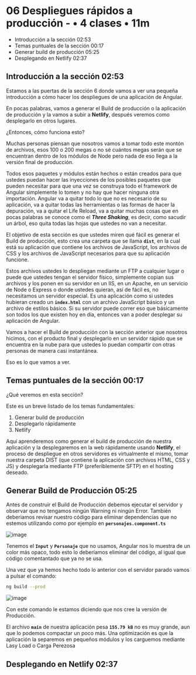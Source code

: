 # 06 Despliegues rápidos a producción - • 4 clases • 11m

* Introducción a la sección 02:53
* Temas puntuales de la sección 00:17
* Generar build de producción 05:25
* Desplegando en Netlify 02:37

## Introducción a la sección 02:53

Estamos a las puertas de la sección 6 donde vamos a ver una pequeña introducción a cómo hacer los despliegues de una aplicación de Angular.

En pocas palabras, vamos a generar el Build de producción o la aplicación de producción y la vamos a subir a **Netlify**, después veremos como desplegarlo en otros lugares.

¿Entonces, cómo funciona esto?

Muchas personas piensan que nosotros vamos a tomar todo este montón de archivos, esos 100 o 200 megas o no sé cuántos megas serán que se encuentran dentro de los módulos de Node pero nada de eso llega a la versión final de producción.

Todos esos paquetes y módulos están hechos o están creados para que ustedes puedan hacer las inyecciones de los posibles paquetes que pueden necesitar para que una vez se construya todo el framework de Angular simplemente lo tomen y no hay que hacer ninguna otra importación.  Angular va a quitar todo lo que no es necesario de su aplicación, va a quitar todas las herramientas o las formas de hacer la depuración, va a quitar el Life Reload, va a quitar muchas cosas que en pocas palabras se conoce como el ***Three Shaking***, es decir, como sacudir un árbol, eso quita todas las hojas que ustedes no van a necesitar.

El objetivo de esta sección es que ustedes miren qué fácil es generar el Build de producción, esto crea una carpeta que se llama **`dist`**, en la cual está su aplicación que contiene los archivos de JavaScript, los archivos de CSS y los archivos de JavaScript necesarios para que su aplicación funcione.

Estos archivos ustedes lo despliegan mediante un FTP a cualquier lugar o puede que ustedes tengan el servidor físico, simplemente copian sus archivos y los ponen en su servidor en un IIS, en un Apache, en un servicio de Node o Express o donde ustedes quieran, así de fácil es, no necesitamos un servidor especial. Es una aplicación como si ustedes hubieran creado un **`index.html`** con un archivo JavaScript básico y un archivo de estilos básico. Si su servidor puede correr eso que básicamente son todos los que existen hoy en día, entonces van a poder desplegar su aplicación de Angular.

Vamos a hacer el Build de producción con la sección anterior que nosotros hicimos, con el producto final y desplegarlo en un servidor rápido que se encuentra en la nube para que ustedes lo puedan compartir con otras personas de manera casi instantánea.

Eso es lo que vamos a ver.

## Temas puntuales de la sección 00:17

¿Qué veremos en esta sección?

Este es un breve listado de los temas fundamentales:

1. Generar build de producción
2. Desplegarlo rápidamente
3. Netlify

Aquí aprenderemos como generar el build de producción de nuestra aplicación y la desplegaremos en la web rápidamente usando **Netlify**, el proceso de despliegue en otros servidores es virtualmente el mismo, tomar nuestra carpeta DIST (que contiene la aplicación con archivos HTML, CSS y JS) y desplegarla mediante FTP (preferiblemente SFTP) en el hosting deseado.

## Generar Build de Producción 05:25

Antes de construir el Build de Producción debemos ejecutar el servidor y observar que no tengamos ningún Warning ni ningún Error. También deberiamos revisar nuestro código para eliminar dependencias que no estemos utilizando como por ejemplo en **`personajes.component.ts`** 

![image](https://user-images.githubusercontent.com/23094588/152525606-e613d4e3-76c2-4bb7-86e3-c3b3c8707829.png)

Tenemos el **`Input`** y **`Personaje`** que no usamos, Angular nos lo muestra de un color más opaco, todo esto lo deberíamos eliminar del código, al igual que código comentantado que ya no se usa.

Una vez que ya hemos hecho todo lo anterior con el servidor parado vamos a pulsar el comando:

```sh
ng build --prod
```

![image](https://user-images.githubusercontent.com/23094588/152526609-0cfb4e89-c504-4f35-916b-81350cda030f.png)

Con este comando le estamos diciendo que nos cree la versión de Producción.

El archivo **`main`** de nuestra aplicación pesa **`155.79 kB`** no es muy grande, aun que lo podemos compactar un poco más. Una optimización es que la aplicación la separemos en pequeños módulos y los carguemos mediante Lasy Load o Carga Perezosa







## Desplegando en Netlify 02:37

